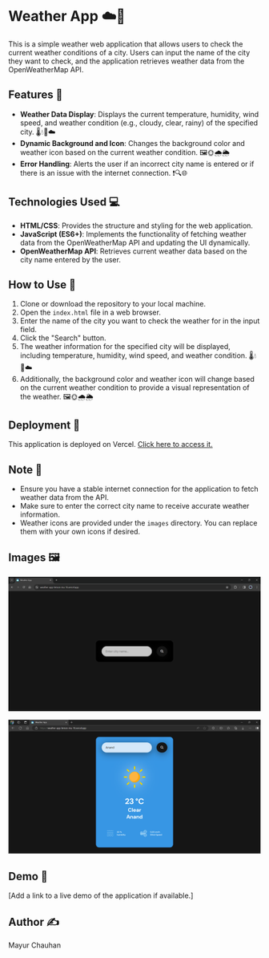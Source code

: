 # Weather App ☁️📱

This is a simple weather web application that allows users to check the current weather conditions of a city. Users can input the name of the city they want to check, and the application retrieves weather data from the OpenWeatherMap API.

## Features 🌟

- **Weather Data Display**: Displays the current temperature, humidity, wind speed, and weather condition (e.g., cloudy, clear, rainy) of the specified city. 🌡️💧💨☁️
- **Dynamic Background and Icon**: Changes the background color and weather icon based on the current weather condition. 🖼️🌞🌧️🌦️
- **Error Handling**: Alerts the user if an incorrect city name is entered or if there is an issue with the internet connection. ❗🔍🌐

## Technologies Used 💻

- **HTML/CSS**: Provides the structure and styling for the web application.
- **JavaScript (ES6+)**: Implements the functionality of fetching weather data from the OpenWeatherMap API and updating the UI dynamically.
- **OpenWeatherMap API**: Retrieves current weather data based on the city name entered by the user.

## How to Use 🤔

1. Clone or download the repository to your local machine.
2. Open the `index.html` file in a web browser.
3. Enter the name of the city you want to check the weather for in the input field.
4. Click the "Search" button.
5. The weather information for the specified city will be displayed, including temperature, humidity, wind speed, and weather condition. 🌡️💧💨☁️
6. Additionally, the background color and weather icon will change based on the current weather condition to provide a visual representation of the weather. 🖼️🌞🌧️🌦️

## Deployment 🚀

This application is deployed on Vercel. [Click here to access it.](insert_vercel_deployment_link_here)

## Note 📝

- Ensure you have a stable internet connection for the application to fetch weather data from the API.
- Make sure to enter the correct city name to receive accurate weather information.
- Weather icons are provided under the `images` directory. You can replace them with your own icons if desired.

## Images 🖼️

![First image](./images/preview/1.png)

![Second image](./images/preview/2.png)



## Demo 🎥

[Add a link to a live demo of the application if available.]

## Author ✍️

Mayur Chauhan
